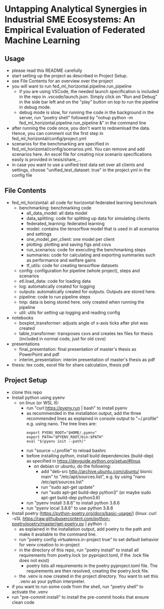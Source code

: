 # Untapping Analytical Synergies in Industrial SME Ecosystems: An Empirical Evaluation of Federated Machine Learning

## Usage
- please read this README carefully
- start setting up the project as described in Project Setup.
- see File Contents for an overview over the project
- you will want to run fed_ml_horizontal.pipeline.run_pipeline
  - if you are using VSCode, the needed launch specification is included in the repo in .vscode/launch.json. Simply click on "Run and Debug" in the side bar left and on the "play" button on top to run the pipeline in debug mode.
  - debug mode is slow, for running the code in the background in the server, run "poetry shell" followed by "nohup python -m fed_ml_horizontal.pipeline.run_pipeline &" in the command line
- after running the code once, you don't want to redownload the data. Hence, you can comment out the first step in fed_ml_horizontal/config/project.yml
- scenarios for the benchmarking are specified in fed_ml_horizontal/config/scenarios.yml. You can remove and add scenarios here. An excel file for creating nice scenario specifications easily is provided in tesis/share_...
- in case you want to use a unified test data set over all clients and settings, choose "unified_test_dataset: true" in the project.yml in the config file

## File Contents
- fed_ml_horizontal: all code for horizontal federated learning benchmark
  - benchmarking: benchmarking code
    - all_data_model: all data model
    - data_splitting: code for splitting up data for simulating clients
    - federated_learning: federated learning
    - model: contains the tensorflow model that is used in all scenarios and settings
    - one_model_per_client: one model per client
    - plotting: plotting and saving figs and csvs
    - run_scenarios: code for executing the benchmarking steps
    - summaries: code for calculating and exporting summaries such as performance and welfare gains
    - tf_utils: code for creating tensorflow datasets
  - config: configuration for pipeline (whole project), steps and scenarios
  - etl.load_data: code for loading data
  - log: automatically created for logging
  - outputs: automatically created for outputs. Outputs are stored here.
  - pipeline: code to run pipeline steps
  - tmp: data is being stored here. only created when running the pipeline
  - util: utils for setting up logging and reading config
- notebooks
  - boxplot_transformer: adjusts angle of x-axis ticks after plot was created
  - table_transformer: transposes csvs and creates tex files for thesis (included in normal code, just for old csvs)
- presentations
  - final_presentation: final presentation of master's thesis as PowerPoint and pdf
  - interim_presentation: interim presentation of master's thesis as pdf
- thesis: tex code, excel file for share calculation, thesis pdf


## Project Setup
- clone this repo
- Install python using pyenv
  - on linux (or WSL II):
    - run "curl https://pyenv.run | bash" to install pyenv
    - as recommended in the installation output, add the three recommended lines as explained in console output to "~/.profile" e.g. using nano. The tree lines are:
        ```
        export PYENV_ROOT="$HOME/.pyenv"
        export PATH="$PYENV_ROOT/bin:$PATH"
        eval "$(pyenv init --path)"
        ```
    - run "source ~/.profile" to reload bashrc
    - before installing python, install build dependencies (build-dep) as specified in <https://devguide.python.org/setup/#linux>
      - on debian or ubuntu, do the following:
        - add "deb-src http://archive.ubuntu.com/ubuntu/ bionic main" to "/etc/apt/sources.list", e.g. by using "nano /etc/apt/sources.list"
        - run "sudo apt-get update"
        - run "sudo apt-get build-dep python3" (or maybe sudo apt-get build-dep python3.6)
    - run "pyenv install 3.8.6" to install python 3.8.6
    - run "pyenv local 3.8.6" to use python 3.8.6
- Install poetry (<https://python-poetry.org/docs/basic-usage/>) (linux: curl -sSL https://raw.githubusercontent.com/python-poetry/poetry/master/get-poetry.py | python -)
  - as explained in the installation output, add poetry to the path and make it available to the command line.
  - run "poetry config virtualenvs.in-project true" to set default behavior for venv creation to in-project
  - in the directory of this repo, run "poetry install" to install all requirements from poetry.lock (or pyproject.toml, if the .lock file does not exist)
    - poetry lists all requirements in the poetry pyproject.toml file. The requirements are then resolved, creating the poetry.lock file.
  - the .venv is now created in the project directory. You want to set this .venv as your python interpreter.
- if you want to run some code from the shell, run "poetry shell" to activate the .venv
- run "pre-commit install" to install the pre-commit hooks that ensure clean code
